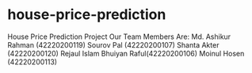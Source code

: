 # house-price-prediction
House Price Prediction Project
Our Team Members Are: 
Md. Ashikur Rahman (42220200119)
Sourov Pal (42220200107)
Shanta Akter (42220200120)
Rejaul Islam Bhuiyan Raful(42220200106)
Moinul Hosen (42220200113)
